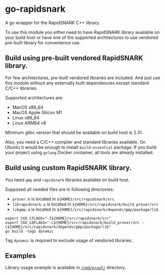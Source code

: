 # go-rapidsnark

A go wrapper for the RapidSNARK C++ library.

To use this module you either need to have RapidSNARK library available on
your build host or have one of the supported architectures to use vendored
pre-built library for convenience use.

## Build using pre-built vendored RapidSNARK library.

For few architectures, pre-built vendored libraries are included. And just use
this module without any externally built dependencies except standard C/C++
libraries.

Supported architectures are:
* MacOS x86_64
* MacOS Apple Silicon M1
* Linux x86_64
* Linux ARM64 v8

Minimum glibc version that should be available on build host is 2.31.

Also, you need a C/C++ compiler and standard libraries available. On Ubuntu it
would be enough to install `build-essential` package. If you build your project
using `golang` Docker container, all tools are already installed.

## Build using custom RapidSNARK library.

You need `gmp` and `rapidsnark` libraries available on build host.

Supposed all needed files are in following directories:
* `prover.h` is located in `${HOME}/src/rapidsnark/src`
* `librapidsnark.a` is located in `${HOME}/src/rapidsnark/build_prover/src`
* `libgmp.a` is located in `${HOME}/src/rapidsnark/depends/gmp/package/lib`

```shell
export CGO_CFLAGS="-I${HOME}/src/rapidsnark/src" 
export CGO_LDFLAGS="-L${HOME}/src/rapidsnark/build_prover/src -L${HOME}/src/rapidsnark/depends/gmp/package/lib"
go build -tags dynamic
```

Tag `dynamic` is required to exclude usage of vendored libraries.

## Examples

Library usage example is available in [`/cmd/proof/`](cmd/proof) directory.
